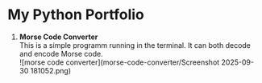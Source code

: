# My Python Portfolio
1. **Morse Code Converter**\
This is a simple programm running in the terminal. It can both decode and encode Morse code.\
![morse code converter](morse-code-converter/Screenshot 2025-09-30 181052.png)
